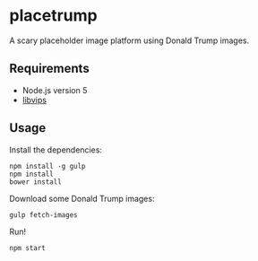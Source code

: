 # placetrump
A scary placeholder image platform using Donald Trump images.

## Requirements

- Node.js version 5
- [libvips](https://github.com/jcupitt/libvips)

## Usage

Install the dependencies:
```
npm install -g gulp
npm install
bower install
```

Download some Donald Trump images:
```
gulp fetch-images
```

Run!
```
npm start
```
